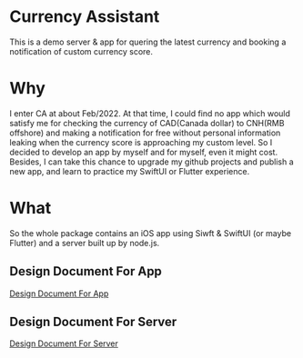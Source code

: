 # Currency Assistant

This is a demo server & app for quering the latest currency and booking a notification of custom currency score.

# Why

I enter CA at about Feb/2022. At that time, I could find no app which would satisfy me for checking the currency of CAD(Canada dollar) to CNH(RMB offshore) and making a notification for free without personal information leaking when the currency score is approaching my custom level. So I decided to develop an app by myself and for myself, even it might cost. Besides, I can take this chance to upgrade my github projects and publish a new app, and learn to practice my SwiftUI or Flutter experience.

# What

So the whole package contains an iOS app using Siwft & SwiftUI (or maybe Flutter) and a server built up by node.js.

## Design Document For App

[Design Document For App](/wikis/iOS/designForAppIndex.md)

## Design Document For Server

[Design Document For Server](/wikis/server/designForServerIndex.md)